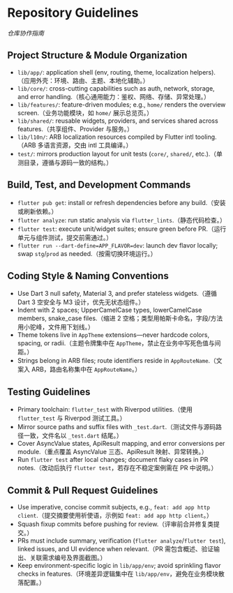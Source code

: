# Repository Guidelines
*仓库协作指南*

## Project Structure & Module Organization
- `lib/app/`: application shell (env, routing, theme, localization helpers).（应用外壳：环境、路由、主题、本地化辅助。）
- `lib/core/`: cross-cutting capabilities such as auth, network, storage, and error handling.（核心通用能力：鉴权、网络、存储、异常处理。）
- `lib/features/`: feature-driven modules; e.g., `home/` renders the overview screen.（业务功能模块，如 `home/` 展示总览页。）
- `lib/shared/`: reusable widgets, providers, and services shared across features.（共享组件、Provider 与服务。）
- `lib/l10n/`: ARB localization resources compiled by Flutter intl tooling.（ARB 多语言资源，交由 intl 工具编译。）
- `test/`: mirrors production layout for unit tests (`core/`, `shared/`, etc.).（单测目录，遵循与源码一致的结构。）

## Build, Test, and Development Commands
- `flutter pub get`: install or refresh dependencies before any build.（安装或刷新依赖。）
- `flutter analyze`: run static analysis via `flutter_lints`.（静态代码检查。）
- `flutter test`: execute unit/widget suites; ensure green before PR.（运行单元与组件测试，提交前需通过。）
- `flutter run --dart-define=APP_FLAVOR=dev`: launch dev flavor locally; swap `stg`/`prod` as needed.（按需切换环境运行。）

## Coding Style & Naming Conventions
- Use Dart 3 null safety, Material 3, and prefer stateless widgets.（遵循 Dart 3 空安全与 M3 设计，优先无状态组件。）
- Indent with 2 spaces; UpperCamelCase types, lowerCamelCase members, snake_case files.（缩进 2 空格；类型用帕斯卡命名，字段/方法用小驼峰，文件用下划线。）
- Theme tokens live in `AppTheme` extensions—never hardcode colors, spacing, or radii.（主题令牌集中在 `AppTheme`，禁止在业务中写死色值与间距。）
- Strings belong in ARB files; route identifiers reside in `AppRouteName`.（文案入 ARB，路由名称集中在 `AppRouteName`。）

## Testing Guidelines
- Primary toolchain: `flutter_test` with Riverpod utilities.（使用 `flutter_test` 与 Riverpod 测试工具。）
- Mirror source paths and suffix files with `_test.dart`.（测试文件与源码路径一致，文件名以 `_test.dart` 结尾。）
- Cover AsyncValue states, ApiResult mapping, and error conversions per module.（重点覆盖 AsyncValue 三态、ApiResult 映射、异常转换。）
- Run `flutter test` after local changes; document flaky cases in PR notes.（改动后执行 `flutter test`，若存在不稳定案例需在 PR 中说明。）

## Commit & Pull Request Guidelines
- Use imperative, concise commit subjects, e.g., `feat: add app http client`.（提交摘要使用祈使语，示例如 `feat: add app http client`。）
- Squash fixup commits before pushing for review.（评审前合并修复类提交。）
- PRs must include summary, verification (`flutter analyze`/`flutter test`), linked issues, and UI evidence when relevant.（PR 需包含概述、验证输出、关联需求编号及界面截图。）
- Keep environment-specific logic in `lib/app/env`; avoid sprinkling flavor checks in features.（环境差异逻辑集中在 `lib/app/env`，避免在业务模块散落配置。）
